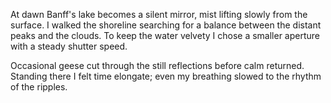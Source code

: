 At dawn Banff's lake becomes a silent mirror, mist lifting slowly from the surface. I walked the shoreline searching for a balance between the distant peaks and the clouds. To keep the water velvety I chose a smaller aperture with a steady shutter speed.

Occasional geese cut through the still reflections before calm returned. Standing there I felt time elongate; even my breathing slowed to the rhythm of the ripples.
